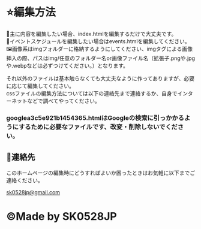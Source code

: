 <h1>⭐編集方法</h1>
<p>📜主に内容を編集したい場合、index.htmlを編集するだけで大丈夫です。
<br>📅イベントスケジュールを編集したい場合はevents.htmlを編集してください。
<br>🖼️画像系はimgフォルダーに格納するようにしてください、imgタグによる画像挿入の際、パスはimg/任意のフォルダー名or画像ファイル名（拡張子.pngや.jpgや.webpなどは必ずつけてください。）となります。</p>
<p>それ以外のファイルは基本触らなくても大丈夫なように作ってありますが、必要に応じて編集してください。
<br>cssファイルの編集方法については以下の連絡先まで連絡するか、自身でインターネットなどで調べてやってください。</p>
<h3>googlea3c5e921b1454365.htmlはGoogleの検索に引っかかるようにするために必要なファイルです、改変・削除しないでください。</h3>
<h2>📩連絡先</h2>
<p>このホームページの編集時にどうすればよいか困ったときはお気軽に以下までご連絡ください。</p>
<a href="mailto:sk0528jp@gmail.com?subject=%E5%B8%B8%E6%BB%91%E9%AB%98%E6%A0%A1%E5%90%B9%E5%A5%8F%E6%A5%BD%E9%83%A8%2C%E3%82%B5%E3%83%9D%E3%83%BC%E3%83%88%E8%A6%81%E8%AB%8B" target="_blank">sk0528jp@gmail.com</a>

<h1>©Made by SK0528JP</h1>

